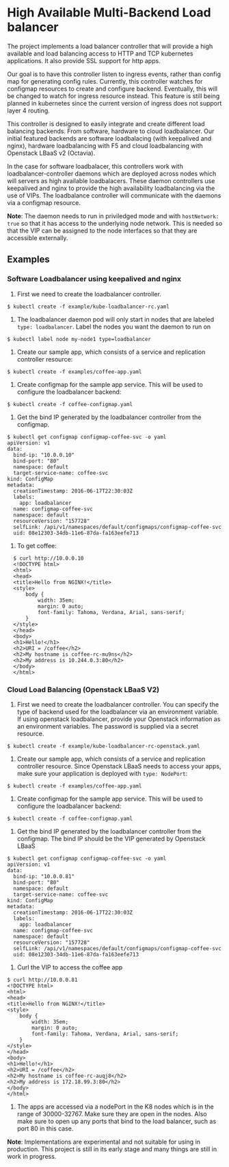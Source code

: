 # High Available Multi-Backend Load balancer

The project implements a load balancer controller that will provide a high available and load balancing access to HTTP and TCP kubernetes applications. It also provide SSL support for http apps.

Our goal is to have this controller listen to ingress events, rather than config map for generating config rules. Currently, this controller watches for configmap resources
to create and configure backend. Eventually, this will be changed to watch for ingress resource instead. This feature is still being planned in kubernetes since the current version
of ingress does not support layer 4 routing.

This controller is designed to easily integrate and create different load balancing backends. From software, hardware to cloud loadbalancer. Our initial featured backends are software loadbalacing (with keepalived and nginx), hardware loadbalancing with F5 and cloud loadbalancing with Openstack LBaaS v2 (Octavia).

In the case for software loadbalacer, this controllers work with loadbalancer-controller daemons which are deployed across nodes which will servers as high available loadbalacers. These daemon controllers use keepalived and nginx to provide 
the high availability loadbalancing via the use of VIPs. The loadbalance controller will communicate with the daemons via a configmap resource.

**Note**: The daemon needs to run in priviledged mode and with `hostNetwork: true` so that it has access to the underlying node network. This is needed so that the VIP can be assigned to the node interfaces so that they are accessible externally.

## Examples

### Software Loadbalancer using keepalived and nginx

1. First we need to create the loadbalancer controller.
  ```
  $ kubectl create -f example/kube-loadbalancer-rc.yaml
  ```

1. The loadbalancer daemon pod will only start in nodes that are labeled `type: loadbalancer`. Label the nodes you want the daemon to run on
  ```
  $ kubectl label node my-node1 type=loadbalancer
  ```

1. Create our sample app, which consists of a service and replication controller resource:

  ```
  $ kubectl create -f examples/coffee-app.yaml
  ```

1. Create configmap for the sample app service. This will be used to configure the loadbalancer backend:
  ```
  $ kubectl create -f coffee-configmap.yaml
  ```

1. Get the bind IP generated by the loadbalancer controller from the configmap.
  ```
  $ kubectl get configmap configmap-coffee-svc -o yaml
  apiVersion: v1
  data:
    bind-ip: "10.0.0.10"
    bind-port: "80"
    namespace: default
    target-service-name: coffee-svc
  kind: ConfigMap
  metadata:
    creationTimestamp: 2016-06-17T22:30:03Z
    labels:
      app: loadbalancer
    name: configmap-coffee-svc
    namespace: default
    resourceVersion: "157728"
    selfLink: /api/v1/namespaces/default/configmaps/configmap-coffee-svc
    uid: 08e12303-34db-11e6-87da-fa163eefe713
  ```

1. To get coffee:
  ```
    $ curl http://10.0.0.10
    <!DOCTYPE html>
    <html>
    <head>
    <title>Hello from NGINX!</title>
    <style>
        body {
            width: 35em;
            margin: 0 auto;
            font-family: Tahoma, Verdana, Arial, sans-serif;
        }
    </style>
    </head>
    <body>
    <h1>Hello!</h1>
    <h2>URI = /coffee</h2>
    <h2>My hostname is coffee-rc-mu9ns</h2>
    <h2>My address is 10.244.0.3:80</h2>
    </body>
    </html>
  ```

### Cloud Load Balancing (Openstack LBaaS V2)

1. First we need to create the loadbalancer controller. You can specify the type of backend used for the loadbalancer via an environment variable. If using openstack loadbalancer, provide your Openstack information as an environment variables. The password is supplied via a secret resource. 
  ```
  $ kubectl create -f example/kube-loadbalancer-rc-openstack.yaml
  ```

1. Create our sample app, which consists of a service and replication controller resource. Since Openstack LBaaS needs to access your apps, make sure your application is deployed with `type: NodePort`:

  ```
  $ kubectl create -f examples/coffee-app.yaml
  ```

1. Create configmap for the sample app service. This will be used to configure the loadbalancer backend:
  ```
  $ kubectl create -f coffee-configmap.yaml
  ```

1. Get the bind IP generated by the loadbalancer controller from the configmap. The bind IP should be the VIP generated by Openstack LBaaS
  ```
  $ kubectl get configmap configmap-coffee-svc -o yaml
  apiVersion: v1
  data:
    bind-ip: "10.0.0.81"
    bind-port: "80"
    namespace: default
    target-service-name: coffee-svc
  kind: ConfigMap
  metadata:
    creationTimestamp: 2016-06-17T22:30:03Z
    labels:
      app: loadbalancer
    name: configmap-coffee-svc
    namespace: default
    resourceVersion: "157728"
    selfLink: /api/v1/namespaces/default/configmaps/configmap-coffee-svc
    uid: 08e12303-34db-11e6-87da-fa163eefe713
  ```

1. Curl the VIP to access the coffee app
  ```
  $ curl http://10.0.0.81
  <!DOCTYPE html>
  <html>
  <head>
  <title>Hello from NGINX!</title>
  <style>
      body {
          width: 35em;
          margin: 0 auto;
          font-family: Tahoma, Verdana, Arial, sans-serif;
      }
  </style>
  </head>
  <body>
  <h1>Hello!</h1>
  <h2>URI = /coffee</h2>
  <h2>My hostname is coffee-rc-auqj8</h2>
  <h2>My address is 172.18.99.3:80</h2>
  </body>
  </html>
  ```

1. The apps are accessed via a nodePort in the K8 nodes which is in the range of 30000-32767. Make sure they are open in the nodes. Also make sure to open up any ports that bind to the load balancer, such as port 80 in this case.

**Note**: Implementations are experimental and not suitable for using in production. This project is still in its early stage and many things are still in work in progress.
